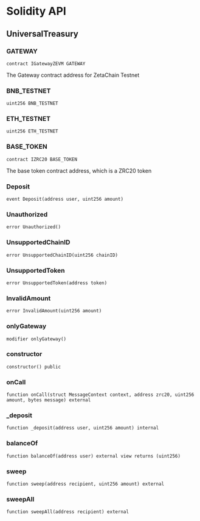 # Solidity API

## UniversalTreasury

### GATEWAY

```solidity
contract IGatewayZEVM GATEWAY
```

The Gateway contract address for ZetaChain Testnet

### BNB_TESTNET

```solidity
uint256 BNB_TESTNET
```

### ETH_TESTNET

```solidity
uint256 ETH_TESTNET
```

### BASE_TOKEN

```solidity
contract IZRC20 BASE_TOKEN
```

The base token contract address, which is a ZRC20 token

### Deposit

```solidity
event Deposit(address user, uint256 amount)
```

### Unauthorized

```solidity
error Unauthorized()
```

### UnsupportedChainID

```solidity
error UnsupportedChainID(uint256 chainID)
```

### UnsupportedToken

```solidity
error UnsupportedToken(address token)
```

### InvalidAmount

```solidity
error InvalidAmount(uint256 amount)
```

### onlyGateway

```solidity
modifier onlyGateway()
```

### constructor

```solidity
constructor() public
```

### onCall

```solidity
function onCall(struct MessageContext context, address zrc20, uint256 amount, bytes message) external
```

### _deposit

```solidity
function _deposit(address user, uint256 amount) internal
```

### balanceOf

```solidity
function balanceOf(address user) external view returns (uint256)
```

### sweep

```solidity
function sweep(address recipient, uint256 amount) external
```

### sweepAll

```solidity
function sweepAll(address recipient) external
```

